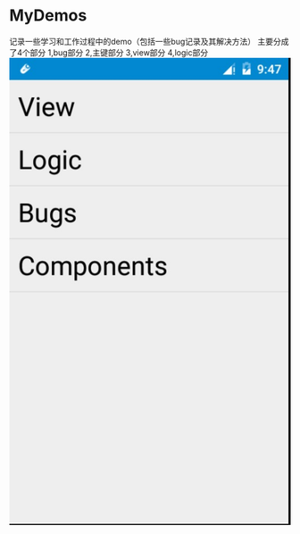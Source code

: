 # MyDemos
记录一些学习和工作过程中的demo（包括一些bug记录及其解决方法）
主要分成了4个部分
1,bug部分
2,主键部分
3,view部分
4,logic部分
![image](https://github.com/micaixiaoduanku/MyDemos/raw/master/images/main_page.png)
